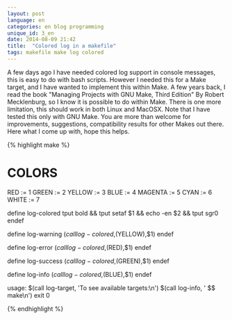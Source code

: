 ```yaml
---
layout: post
language: en
categories: en blog programming
unique_id: 3_en
date: 2014-08-09 21:42
title:  "Colored log in a makefile"
tags: makefile make log colored
---
```


A few days ago I have needed colored log support in console messages, this is easy to do with bash scripts. However I needed this for a Make target, and I have wanted to
implement this within Make. A few years back, I read the book "Managing Projects with GNU Make, Third Edition" By Robert Mecklenburg, so I know it is possible to do within Make.
There is one more limitation, this should work in both Linux and MacOSX. Note that I have tested this only with GNU Make. You are more than welcome for improvements, suggestions, compatibility results for other Makes out there. Here what I come up with, hope this helps.

{% highlight make %}

# COLORS
RED     := 1
GREEN   := 2
YELLOW  := 3
BLUE    := 4
MAGENTA := 5
CYAN    := 6
WHITE   := 7

define log-colored
    tput bold && tput setaf $1 && echo -en $2 && tput sgr0
endef

define log-warning
    $(call log-colored,$(YELLOW),$1)
endef

define log-error
    $(call log-colored,$(RED),$1)
endef

define log-success
    $(call log-colored,$(GREEN),$1)
endef

define log-info
    $(call log-colored,$(BLUE),$1)
endef

usage:
    $(call log-target, 'To see available targets:\n')
    $(call log-info, '    $$ make<space><tab><tab>\n')
    exit 0

{% endhighlight %}